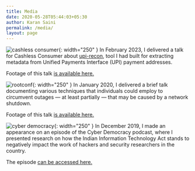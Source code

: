```yaml
---
title: Media
date: 2020-05-28T05:44:03+05:30
author: Karan Saini
permalink: /media/
layout: page
---
```


![cashless consumer](/media/cashless-consumer.png){: width="250" }
In February 2023, I delivered a talk for Cashless Consumer about [upi-recon](https://github.com/qurbat/upi-recon), tool I had built for extracting metadata from Unified Payments Interface (UPI) payment addresses.

Footage of this talk <a href="https://hasgeek.com/cashlessconsumer/upi-recon-using-upi-as-osint-tool/schedule/upi-recon-upi-payment-address-discovery-and-reconnaissance-4moXYnJjtc9DD5QZyneytb">is available here.</a>

![rootconf](/media/root-conf.png){: width="250" }
In January 2020, I delivered a brief talk documenting various techniques that individuals could employ to circumvent outages — at least partially — that may be caused by a network shutdown.

Footage of this talk <a href="https://www.youtube.com/watch?v=SQHdTeWgUXY">is available here.</a>

![cyber democracy](/media/cy-dem.jpg){: width="250" }
In December 2019, I made an appearance on an episode of the Cyber Democracy podcast, where I presented research on how the Indian Information Technology Act stands to negatively impact the work of hackers and security researchers in the country.

The episode <a href="https://www.sunoindia.in/cyber-democracy/bugs-in-cyberspace/">can be accessed here.</a>

